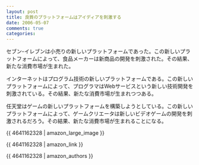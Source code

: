```yaml
---
layout: post
title: 良質のプラットフォームはアイディアを刺激する
date: 2006-05-07
comments: true
categories:
---
```



セブン-イレブンは小売りの新しいプラットフォームであった。この新しいプラットフォームによって、食品メーカーは新商品の開発を刺激された。その結果、新たな消費市場が生まれた。 

インターネットはプログラム技術の新しいプラットフォームである。この新しいプラットフォームによって、プログラマはWebサービスという新しい技術開発を刺激されている。その結果、新たな消費市場が生まれつつある。

任天堂はゲームの新しいプラットフォームを構築しようとしている。この新しいプラットフォームによって、ゲームクリエータは新しいビデオゲームの開発を刺激されるだろう。その結果、新たな消費市場が生まれることになる。

{{ 4641162328 | amazon_large_image }}

{{ 4641162328 | amazon_link }}

{{ 4641162328 | amazon_authors }}